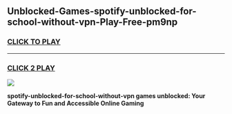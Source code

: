 
## Unblocked-Games-spotify-unblocked-for-school-without-vpn-Play-Free-pm9np
<h3>
<a href="https://premium76.site?title=spotify-unblocked-for-school-without-vpn&ref=19M">CLICK TO PLAY</a></h3>
<hr>

<h3>
<a href="https://premium76.site?title=spotify-unblocked-for-school-without-vpn&ref=19M">CLICK 2 PLAY</a>
  
</h3>

<a href="https://premium76.site?title=spotify-unblocked-for-school-without-vpn&ref=19M"><img src="https://clearcache.store/games.png"></a>


**spotify-unblocked-for-school-without-vpn games unblocked: Your Gateway to Fun and Accessible Online Gaming**
